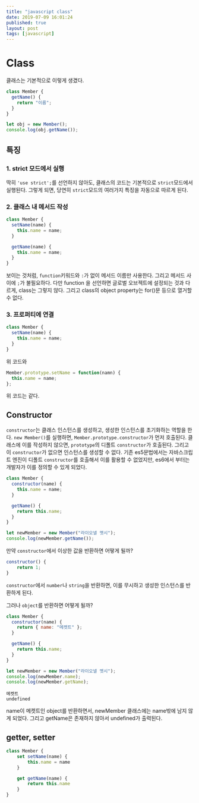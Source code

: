 ```yaml
---
title: "javascript class"
date: 2019-07-09 16:01:24
published: true
layout: post
tags: [javascript]
---
```


# Class

클래스는 기본적으로 이렇게 생겼다.

```javascript
class Member {
  getName() {
    return "이름";
  }
}

let obj = new Member();
console.log(obj.getName());
```

## 특징

### 1. strict 모드에서 실행

딱히 `'use strict';`를 선언하지 않아도, 클래스의 코드는 기본적으로 `strict`모드에서 실행된다. 그렇게 되면, 당연히 `strict`모드의 여러가지 특징을 자동으로 따르게 된다.

### 2. 클래스 내 메서드 작성

```javascript
class Member {
  setName(name) {
    this.name = name;
  }

  getName(name) {
    this.name = name;
  }
}
```

보이는 것처럼, `function`키워드와 `:`가 없이 메서드 이름만 사용한다. 그리고 메서드 사이에 `;`가 불필요하다. 다만 function 을 선언하면 글로벌 오브젝트에 설정되는 것과 다르게, class는 그렇지 않다. 그리고 class의 object property는 for()문 등으로 열거할 수 없다.

### 3. 프로퍼티에 연결

```javascript
class Member {
  setName(name) {
    this.name = name;
  }
}
```

위 코드와

```javascript
Member.prototype.setName = function(namn) {
  this.name = name;
};
```

위 코드는 같다.

## Constructor

`constructor`는 클래스 인스턴스를 생성하고, 생성한 인스턴스를 초기화하는 역할을 한다. `new Member()`를 실행하면, `Member.prototype.constructor`가 먼저 호출된다. 클래스에 이를 작성하지 않으면, `prototype`의 디폴트 `constructor`가 호출된다. 그리고 이 `constructor`가 없으면 인스턴스를 생성할 수 없다. 기존 es5문법에서는 자바스크립트 엔진이 디폴트 `constructor`를 호출해서 이를 활용할 수 없었지만, es6에서 부터는 개발자가 이를 정의할 수 있게 되었다.

```javascript
class Member {
  constructor(name) {
    this.name = name;
  }

  getName() {
    return this.name;
  }
}

let newMember = new Member("라이오넬 멧시");
console.log(newMember.getName());
```

만약 `constructor`에서 이상한 값을 반환하면 어떻게 될까?

```javascript
constructor() {
    return 1;
}
```

`constructor`에서 `number`나 `string`을 반환하면, 이를 무시하고 생성한 인스턴스를 반환하게 된다.

그러나 `object`를 반환하면 어떻게 될까?

```javascript
class Member {
  constructor(name) {
    return { name: "메켓트" };
  }

  getName() {
    return this.name;
  }
}

let newMember = new Member("라이오넬 멧시");
console.log(newMember.name);
console.log(newMember.getName);
```

```
메켓트
undefined
```

name이 메켓트인 object를 반환하면서, newMember 클래스에는 name밖에 남지 않게 되었다. 그리고 getName은 존재하지 않아서 undefined가 출력된다.

## getter, setter

```javascript
class Member {
    set setName(name) {
        this.name = name
    }

    get getName(name) {
        return this.name
    }
}
```
